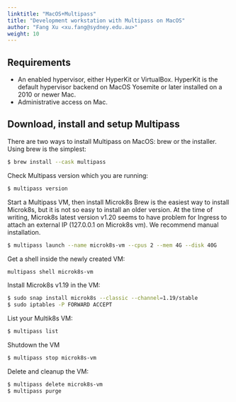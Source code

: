 ```yaml
---
linktitle: "MacOS+Multipass"
title: "Development workstation with Multipass on MacOS"
author: "Fang Xu <xu.fang@sydney.edu.au>"
weight: 10
---
```


## Requirements
* An enabled hypervisor, either HyperKit or VirtualBox. HyperKit is the default hypervisor backend on MacOS Yosemite or later installed on a 2010 or newer Mac.
* Administrative access on Mac.

## Download, install and setup Multipass
There are two ways to install Multipass on MacOS: brew or the installer. Using brew is the simplest:
```bash
$ brew install --cask multipass
```

Check Multipass version which you are running:
```bash
$ multipass version 
```

Start a Multipass VM, then install Microk8s
Brew is the easiest way to install Microk8s, but it is not so easy to install an older version. At the time of writing, Microk8s latest version v1.20 seems to have problem for Ingress to attach an external IP (127.0.0.1 on Microk8s vm). We recommend manual installation. 
```bash
$ multipass launch --name microk8s-vm --cpus 2 --mem 4G --disk 40G 
```

Get a shell inside the newly created VM:
```bash
multipass shell microk8s-vm
```

Install Microk8s v1.19 in the VM:
```bash
$ sudo snap install microk8s --classic --channel=1.19/stable
$ sudo iptables -P FORWARD ACCEPT
```

List your Multik8s VM:
```bash
$ multipass list
```

Shutdown the VM
```bash
$ multipass stop microk8s-vm
```

Delete and cleanup the VM:
```bash
$ multipass delete microk8s-vm
$ multipass purge
```
